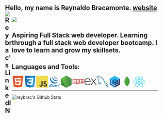
<!--
**reybrac/reybrac** is a ✨ _special_ ✨ repository because its `README.md` (this file) appears on your GitHub profile.

Here are some ideas to get you started:

- 🔭 I’m currently working on ...
- 🌱 I’m currently learning ...
- 👯 I’m looking to collaborate on ...
- 🤔 I’m looking for help with ...
- 💬 Ask me about ...
- 📫 How to reach me: ...
- 😄 Pronouns: ...
- ⚡ Fun fact: ...
-->

## Hello, my name is Reynaldo Bracamonte. [website] <a href="https://www.linkedin.com/in/rey-bracamonte-0595591/"><img align="left" alt="Reybrac's LinkedIN" width="22px" src="https://raw.githubusercontent.com/peterthehan/peterthehan/master/assets/linkedin.svg" /> </a> 

![](https://visitor-badge.glitch.me/badge?page_id=reybrac.reybrac)
<br />

## Aspiring Full Stack web developer. Learning through a full stack web developer bootcamp. I love to learn and grow my skillsets.
 

## Languages and Tools:

<img align="left" alt="html" width="40px" src="https://github.com/devicons/devicon/blob/master/icons/html5/html5-original.svg"/>

<img align="left" alt="css" width="40px" src="https://github.com/devicons/devicon/blob/master/icons/css3/css3-original.svg"/>

<img align="left" alt="javascript" width="40px" src="https://github.com/devicons/devicon/blob/master/icons/javascript/javascript-original.svg"/>

<img align="left" alt="jquery" width="40px" src="https://github.com/devicons/devicon/blob/master/icons/jquery/jquery-plain-wordmark.svg"/>

<img align="left" alt="nodejs" width="40px" src="https://github.com/devicons/devicon/blob/master/icons/nodejs/nodejs-original.svg"/>

<img align="left" alt="npm" width="40px" src="https://github.com/devicons/devicon/blob/master/icons/npm/npm-original-wordmark.svg"/>

<img align="left" alt="express" width="40px" src="https://github.com/devicons/devicon/blob/master/icons/express/express-original.svg"/>

<img align="left" alt="mysql" width="40px" src="https://github.com/devicons/devicon/blob/master/icons/mysql/mysql-original.svg"/>

<img align="left" alt="sequelize" width="40px" src="https://github.com/devicons/devicon/blob/master/icons/sequelize/sequelize-original.svg"/>

<img align="left" alt="mongodb" width="40px" src="https://github.com/devicons/devicon/blob/master/icons/mongodb/mongodb-original.svg"/>

<img align="left" alt="react" width="40px" src="https://github.com/devicons/devicon/blob/master/icons/react/react-original.svg"/>

<br />
<br />

---

<img align="left" alt="reybrac's Github Stats" src="https://github-readme-stats.vercel.app/api?username=reybrac&show_icons=true&hide_border=true&theme=gotham" />
<br />
<!-- [![Top Langs](https://github-readme-stats.vercel.app/api/top-langs/?username=reybrac&show_icons=true&hide_border=true)](https://github.com/reybrac) -->

[website]: https://reybrac.github.io/


